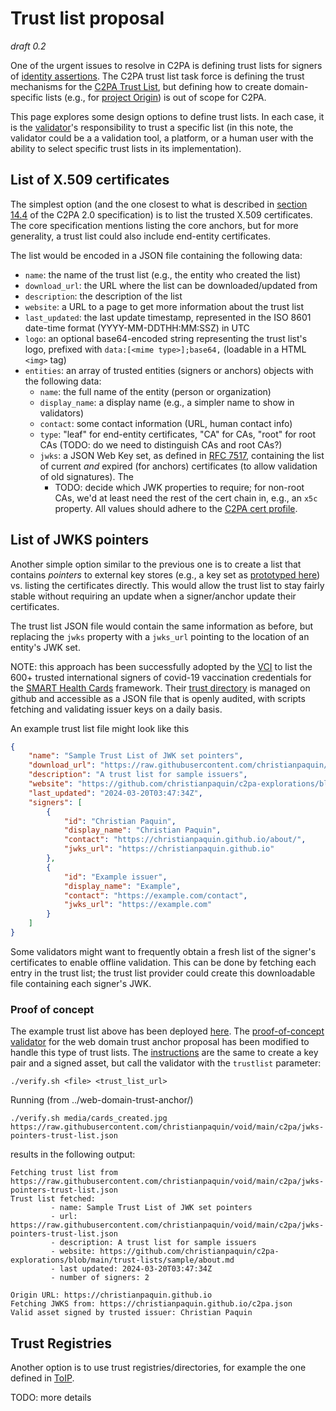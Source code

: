 # Trust list proposal

_draft 0.2_

One of the urgent issues to resolve in C2PA is defining trust lists for signers of [identity assertions](https://creator-assertions.github.io/identity/1.0-draft/). The C2PA trust list task force is defining the trust mechanisms for the [C2PA Trust List](https://c2pa.org/specifications/specifications/2.0/specs/C2PA_Specification.html#_trust_lists), but defining how to create domain-specific lists (e.g., for [project Origin](https://www.originproject.info/)) is out of scope for C2PA.

This page explores some design options to define trust lists. In each case, it is the [validator](https://c2pa.org/specifications/specifications/2.0/specs/C2PA_Specification.html#_validator)'s responsibility to trust a specific list (in this note, the validator could be a a validation tool, a platform, or a human user with the ability to select specific trust lists in its implementation).

## List of X.509 certificates

The simplest option (and the one closest to what is described in [section 14.4](https://c2pa.org/specifications/specifications/2.0/specs/C2PA_Specification.html#_trust_lists) of the C2PA 2.0 specification) is to list the trusted X.509 certificates. The core specification mentions listing the core anchors, but for more generality, a trust list could also include end-entity certificates.

The list would be encoded in a JSON file containing the following data:
* `name`: the name of the trust list (e.g., the entity who created the list)
* `download_url`: the URL where the list can be downloaded/updated from 
* `description`: the description of the list
* `website`: a URL to a page to get more information about the trust list
* `last_updated`: the last update timestamp, represented in the ISO 8601 date-time format (YYYY-MM-DDTHH:MM:SSZ) in UTC
* `logo`: an optional base64-encoded string representing the trust list's logo, prefixed with `data:[<mime type>];base64,` (loadable in a HTML `<img>` tag)
* `entities`: an array of trusted entities (signers or anchors) objects with the following data:
  * `name`: the full name of the entity (person or organization)
  * `display_name`: a display name (e.g., a simpler name to show in validators)
  * `contact`: some contact information (URL, human contact info)
  * `type`: "leaf" for end-entity certificates, "CA" for CAs, "root" for root CAs (TODO: do we need to distinguish CAs and root CAs?)
  * `jwks`: a JSON Web Key set, as defined in [RFC 7517](https://www.rfc-editor.org/rfc/rfc7517.html), containing the list of current _and_ expired (for anchors) certificates (to allow validation of old signatures). The 
    * TODO: decide which JWK properties to require; for non-root CAs, we'd at least need the rest of the cert chain in, e.g., an `x5c` property. All values should adhere to the [C2PA cert profile](https://c2pa.org/specifications/specifications/2.0/specs/C2PA_Specification.html#_certificate_profile).

## List of JWKS pointers

Another simple option similar to the previous one is to create a list that contains _pointers_ to external key stores (e.g., a key set as [prototyped here](../web-domain-trust-anchor/web-domain-trust-anchor.md)) vs. listing the certificates directly. This would allow the trust list to stay fairly stable without requiring an update when a signer/anchor update their certificates.

The trust list JSON file would contain the same information as before, but replacing the `jwks` property with a `jwks_url` pointing to the location of an entity's JWK set.

NOTE: this approach has been successfully adopted by the [VCI](https://vci.org) to list the 600+ trusted international signers of covid-19 vaccination credentials for the [SMART Health Cards](https://smarthealth.cards/) framework. Their [trust directory](https://github.com/the-commons-project/vci-directory/) is managed on github and accessible as a JSON file that is openly audited, with scripts fetching and validating issuer keys on a daily basis.

An example trust list file might look like this
```JSON
{
    "name": "Sample Trust List of JWK set pointers",
    "download_url": "https://raw.githubusercontent.com/christianpaquin/void/main/c2pa/jwks-pointers-trust-list.json", 
    "description": "A trust list for sample issuers",
    "website": "https://github.com/christianpaquin/c2pa-explorations/blob/main/trust-lists/sample/about.md",
    "last_updated": "2024-03-20T03:47:34Z",
    "signers": [
        {
            "id": "Christian Paquin",
            "display_name": "Christian Paquin",
            "contact": "https://christianpaquin.github.io/about/",
            "jwks_url": "https://christianpaquin.github.io"
        },
        {
            "id": "Example issuer",
            "display_name": "Example",
            "contact": "https://example.com/contact",
            "jwks_url": "https://example.com"
        }
    ]
}
```

Some validators might want to frequently obtain a fresh list of the signer's certificates to enable offline validation. This can be done by fetching each entry in the trust list; the trust list provider could create this downloadable file containing each signer's JWK.

### Proof of concept

The example trust list above has been deployed [here](./sample/sample.json). The [proof-of-concept validator](../web-domain-trust-anchor/web-domain-trust-anchor.md#proof-of-concept) for the web domain trust anchor proposal has been modified to handle this type of trust lists. The [instructions]((../web-domain-trust-anchor/web-domain-trust-anchor.md#proof-of-concept)) are the same to create a key pair and a signed asset, but call the validator with the `trustlist` parameter:
```
./verify.sh <file> <trust_list_url>
```

Running (from ../web-domain-trust-anchor/)
```
./verify.sh media/cards_created.jpg https://raw.githubusercontent.com/christianpaquin/void/main/c2pa/jwks-pointers-trust-list.json
```

results in the following output:
```
Fetching trust list from https://raw.githubusercontent.com/christianpaquin/void/main/c2pa/jwks-pointers-trust-list.json
Trust list fetched:
         - name: Sample Trust List of JWK set pointers
         - url: https://raw.githubusercontent.com/christianpaquin/void/main/c2pa/jwks-pointers-trust-list.json
         - description: A trust list for sample issuers
         - website: https://github.com/christianpaquin/c2pa-explorations/blob/main/trust-lists/sample/about.md
         - last updated: 2024-03-20T03:47:34Z
         - number of signers: 2
         
Origin URL: https://christianpaquin.github.io
Fetching JWKS from: https://christianpaquin.github.io/c2pa.json
Valid asset signed by trusted issuer: Christian Paquin
```

## Trust Registries

Another option is to use trust registries/directories, for example the one defined in [ToIP](https://trustoverip.github.io/tswg-trust-registry-protocol/).

TODO: more details